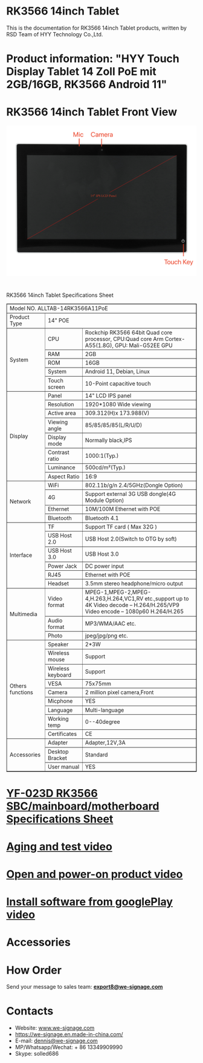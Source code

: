 # RK3566 14inch Tablet
This is the documentation for RK3566 14inch Tablet products, written by RSD Team of HYY Technology Co.,Ltd.

# Product information: "HYY Touch Display Tablet 14 Zoll PoE mit 2GB/16GB, RK3566 Android 11"
# RK3566 14inch Tablet Front View
![RK3566 14inch Tablet Front View](RK3566_14inch_tablet_front_view.png?raw=true)
# 
RK3566 14inch Tablet Specifications Sheet
<table border="1">
    <tr>
        <td colspan="3">Model NO. ALLTAB-14RK3566A11PoE </td>
    </tr>
    <tr>
        <td>Product Type</td>
        <td colspan="2">14" POE</td>
    </tr>
    <tr>
        <td rowspan="5">System</td>
        <td>CPU</td>
        <td>Rockchip RK3566 64bit Quad core processor, CPU:Quad core Arm Cortex-A55(1.8G), GPU: Mali-G52EE GPU</td>
    </tr>
    <tr>
        <td>RAM</td>
        <td>2GB</td>
    </tr>
    <tr>
        <td>ROM</td>
        <td>16GB</td>
    </tr>
    <tr>
        <td>System</td>
        <td>Android 11, Debian, Linux</td>
    </tr> 
    <tr>
        <td>Touch screen</td>
        <td>10-Point capacitive touch</td>
    </tr>  
    <tr>
        <td rowspan="8">Display</td>
        <td>Panel</td>
        <td>14" LCD IPS panel</td>
    </tr>   
    <tr>
        <td>Resolution</td>
        <td>1920*1080 Wide viewing</td>
    </tr>   
    <tr>
        <td>Active area</td>
        <td>309.312(H)x 173.988(V)</td>
    </tr>  
    <tr>
        <td>Viewing angle</td>
        <td>85/85/85/85(L/R/U/D)</td>
    </tr>   
    <tr>
        <td>Display mode</td>
        <td>Normally black,IPS</td>
    </tr>    
    <tr>
        <td>Contrast ratio</td>
        <td>1000:1(Typ.)</td>
    </tr> 
    <tr>
        <td>Luminance</td>
        <td>500cd/m²(Typ.)</td>
    </tr> 
    <tr>
        <td>Aspect Ratio</td>
        <td>16:9</td>
    </tr>  
    <tr>
        <td rowspan="4">Network</td>
        <td>WiFi</td>
        <td>802.11b/g/n 2.4/5GHz(Dongle Option)</td>
    </tr>   
    <tr>
        <td>4G</td>
        <td>Support external 3G USB dongle(4G Module Option)</td>
    </tr>  
    <tr>
        <td>Ethernet</td>
        <td>10M/100M Ethernet with POE</td>
    </tr>
    <tr>
        <td>Bluetooth</td>
        <td>Bluetooth 4.1</td>
    </tr>  
    <tr>
        <td rowspan="6">Interface</td>
        <td>TF</td>
        <td>Support TF card ( Max 32G )</td>
    </tr>  
    <tr>
        <td>USB Host 2.0</td>
        <td>USB Host 2.0(Switch to OTG by soft)</td>
    </tr>
    <tr>
        <td>USB Host 3.0</td>
        <td>USB Host 3.0</td>
    </tr>
    <tr>
        <td>Power Jack</td>
        <td>DC power input</td>
    </tr> 
    <tr>
        <td>RJ45</td>
        <td>Ethernet with POE</td>
    </tr> 
    <tr>
        <td>Headset</td>
        <td>3.5mm stereo headphone/micro output</td>
    </tr>
    <tr>
        <td rowspan="3">Multimedia</td>
        <td>Video format</td>
        <td>MPEG-1,MPEG-2,MPEG-4,H.263,H.264,VC1,RV etc.,support up to 4K
        Video decode – H.264/H.265/VP9
        Video encode – 1080p60 H.264/H.265</td>
    </tr>
    <tr>
        <td>Audio format</td>
        <td>MP3/WMA/AAC etc.</td>
    </tr>
    <tr>
        <td>Photo</td>
        <td>jpeg/jpg/png etc.</td>
    </tr> 
    <tr>
        <td rowspan="9">Others  functions</td>
        <td>Speaker</td>
        <td>2*3W</td>
    </tr>
    <tr>
        <td>Wireless mouse</td>
        <td>Support</td>
    </tr> 
    <tr>
        <td>Wireless keyboard</td>
        <td>Support</td>
    </tr> 
    <tr>
        <td>VESA</td>
        <td>75x75mm</td>
    </tr> 
    <tr>
        <td>Camera</td>
        <td>2 million pixel camera,Front</td>
    </tr> 
    <tr>
        <td>Micphone</td>
        <td>YES</td>
    </tr> 
    <tr>
        <td>Language</td>
        <td>Multi-language</td>
    </tr>    
    <tr>
        <td>Working temp</td>
        <td>0--40degree</td>
    </tr>
    <tr>
        <td>Certificates</td>
        <td>CE</td>
    </tr>
    <tr>
        <td rowspan="3">Accessories</td>
        <td>Adapter</td>
        <td>Adapter,12V,3A</td>
    </tr>
    <tr>
        <td>Desktop Bracket</td>
        <td>Standard</td>
    </tr> 
    <tr>
        <td>User manual</td>
        <td>YES</td>
    </tr>                           
</table>

#
# [YF-023D RK3566 SBC/mainboard/motherboard Specifications Sheet](YF-023D.md)
 
# <a href="https://youtu.be/Fi_gvhEwSR4">Aging and test video</a>
 
# <a href="https://youtu.be/Fi_gvhEwSR4">Open and power-on product video</a>
 
# <a href="https://youtu.be/Fi_gvhEwSR4">Install software from googlePlay video</a>

# Accessories

# How Order
Send your message to sales team: **<export8@we-signage.com>**

# Contacts
- Website: www.we-signage.com
- https://we-signage.en.made-in-china.com/
- E-mail: dennis@we-signage.com
- MP/Whatsapp/Wechat: + 86 13349909990
- Skype: solled686